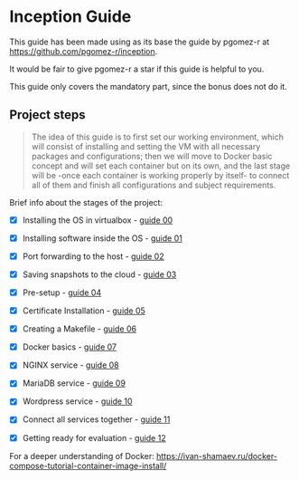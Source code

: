 # Inception Guide

This guide has been made using as its base the guide by pgomez-r at https://github.com/pgomez-r/inception. 

It would be fair to give pgomez-r a star if this guide is helpful to you.

This guide only covers the mandatory part, since the bonus does not do it.

## Project steps

> The idea of this guide is to first set our working environment, which will consist of installing and setting the VM with all necessary packages and configurations; then we will move to Docker basic concept and will set each container but on its own, and the last stage will be -once each container is working properly by itself- to connect all of them and finish all configurations and subject requirements.

Brief info about the stages of the project:

- [x] Installing the OS in virtualbox - [guide 00](https://github.com/legrol/16.Inception/blob/main/guide/00_INSTALL_SYSTEM.md "Installing the OS in virtualbox")
- [x] Installing software inside the OS - [guide 01](https://github.com/legrol/16.Inception/blob/main/guide/01_INSTALL_SOFT.md "Installing software inside the OS")
- [x] Port forwarding to the host - [guide 02](https://github.com/legrol/16.Inception/blob/main/guide/02_PORTS_FORWARDING.md "Forwarding ports to the host")
- [x] Saving snapshots to the cloud - [guide 03](https://github.com/legrol/16.Inception/blob/main/guide/03_CLOUD_STORAGE.md "Saving snapshots to the cloud")
- [x] Pre-setup - [guide 04](https://github.com/legrol/16.Inception/blob/main/guide/04_FIRST_SETTINGS.md "Pre-setup")
- [x] Certificate Installation - [guide 05](https://github.com/legrol/16.Inception/blob/main/guide/05_INSTALL_CERTIFICATE.md "Installing the certificate")
- [x] Creating a Makefile - [guide 06](https://github.com/legrol/16.Inception/blob/main/guide/06_MAKEFILE_CREATION.md "Creating a Makefile")
- [x] Docker basics - [guide 07](https://github.com/legrol/16.Inception/blob/main/guide/07_DOCKER_BASICS.md "Docker basic concepts")
- [x] NGINX service - [guide 08](https://gitmdhub.com/legrol/16.Inception/blob/main/guide/08_DOCKER_NGINX.md "nginx Deployment")
- [x] MariaDB service - [guide 09](https://github.com/legrol/16.Inception/blob/main/guide/09_DOCKER_MARIADB.md "mariadb Deployment")
- [x] Wordpress service - [guide 10](https://github.com/legrol/16.Inception/blob/main/guide/10_Docker_Wordpress.md "Wordpress Deployment")
- [x] Connect all services together - [guide 11](https://github.com/legrol/16.Inception/blob/main/guide/11_Link_Services.md "Link Services")
- [x] Getting ready for evaluation - [guide 12](https://github.com/legrol/16.Inception/blob/main/guide/12_EVALUATION_CHECKS.md "Evaluation")


For a deeper understanding of Docker:
https://ivan-shamaev.ru/docker-compose-tutorial-container-image-install/
